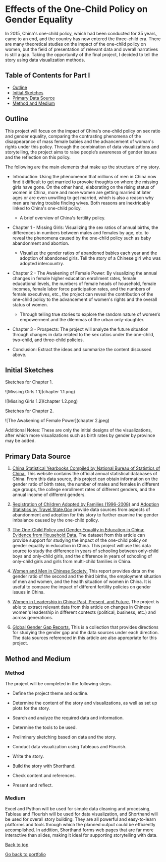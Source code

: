 # Effects of the One-Child Policy on Gender Equality 

In 2015, China's one-child policy, which had been conducted for 35 years, came to an end, and the country has now entered the three-child era. There are many theoretical studies on the impact of the one-child policy on women, but the field of presentation of relevant data and overall narratives is still a gap. Taking the opportunity of the final project, I decided to tell the story using data visualization methods.


## Table of Contents for Part I

- [Outline](#outline)
- [Initial Sketches](#initial-sketches)
- [Primary Data Source](#primary-data-source)
- [Method and Medium](#method-and-medium)


## Outline

This project will focus on the impact of China's one-child policy on sex ratio and gender equality, comparing the contrasting phenomena of the disappearance of mass female babies and the advancement of woman's rights under this policy. Through the combination of data visualizations and storytelling, the project aims to raise people‘s awareness of gender issues and the reflection on this policy.

The following are the main elements that make up the structure of my story.

- Introduction: Using the phenomenon that millions of men in China now find it difficult to get married to provoke thoughts on where the missing girls have gone. On the other hand, elaborating on the rising status of women in China, more and more women are getting married at later ages or are even unwilling to get married, which is also a reason why men are having trouble finding wives. Both reasons are inextricably linked to China's one-child policy.

  - A brief overview of China's fertility policy.

- Chapter 1 - Missing Girls: Visualizing the sex ratios of annual births, the differences in numbers between males and females by age, etc. to reveal the phenomena caused by the one-child policy such as baby abandonment and abortion.

  - Visualize the gender ratios of abandoned babies each year and the adoption of abandoned girls. Tell the story of a Chinese girl who was adopted intercountry.

- Chapter 2 - The Awakening of Female Power: By visualizing the annual changes in female higher education enrollment rates, female educational levels, the numbers of female heads of household, female incomes, female labor force participation rates, and the numbers of female executives, etc., the project can reveal the contribution of the one-child policy to the advancement of women's rights and the overall status of women.

  - Through telling true stories to explore the random nature of women’s empowerment and the dilemmas of the urban only-daughter.

- Chapter 3 - Prospects: The project will analyze the future situation through changes in data related to the sex ratios under the one-child, two-child, and three-child policies.

- Conclusion: Extract the ideas and summarize the content discussed above.


## Initial Sketches
 
Sketches for Chapter 1.

![Missing Girls 1.1](chapter 1.1.png)

![Missing Girls 1.2](chapter 1.2.png)

Sketches for Chapter 2.

![The Awakening of Female Power](chapter 2.jpeg)

Additional Notes:
These are only the initial designs of the visualizations, after which more visualizations such as birth rates by gender by province may be added.


## Primary Data Source

1. [China Statistical Yearbooks Compiled by National Bureau of Statistics of China.](http://www.stats.gov.cn/english/Statisticaldata/AnnualData/)
This website contains the official annual statistical databases of China. From this data source, this project can obtain information on the gender ratio of birth rates, the number of males and females in different age groups, the college enrollment rates of different genders, and the annual income of different genders.

2. [Registration of Children Adopted by Families (1996-2008)](http://www.stats.gov.cn/ztjc/ztsj/hstjnj/sh2008/201208/t20120827_73543.html) and 
[Adoption Statistics by Travel.State.Gov](https://travel.state.gov/content/travel/en/Intercountry-Adoption/adopt_ref/adoption-statistics-esri.html?wcmmode=disabled) provide data sources from aspects of abandonment and adoption for this story to further examine the gender imbalance caused by the one-child policy.


3. [The One-Child Policy and Gender Equality in Education in China: Evidence from Household Data.](https://link.springer.com/article/10.1007/s10834-011-9277-9)
The dataset from this article can provide support for studying the impact of the one-child policy on gender equality in education in China. This project will use this data source to study the difference in years of schooling between only-child boys and only-child girls, and the difference in years of schooling of only-child girls and girls from multi-child families in China.

4. [Women and Men in Chinese Society.](https://cnlgbtdata.com/files/uploads/2020/01/%E4%B8%AD%E5%9B%BD%E7%A4%BE%E4%BC%9A%E4%B8%AD%E7%9A%84%E5%A5%B3%E4%BA%BA%E5%92%8C%E7%94%B7%E4%BA%BA2019CN-final.pdf)
This report provides data on the gender ratio of the second and the third births, the employment situation of men and women, and the health situation of women in China. It is useful to compare the impact of different fertility policies on gender issues in China.

5. [Women in Leadership in China: Past, Present, and Future.](https://www.researchgate.net/publication/320037161_Women_in_Leadership_in_China_Past_Present_and_Future)
The project is able to extract relevant data from this article on changes in Chinese women's leadership in different contexts (political, business, etc.) and across generations.

6. [Global Gender Gap Reports.](https://www.weforum.org/reports/global-gender-gap-report-2022/) This is a collection that provides directions for studying the gender gap and the data sources under each direction. The data sources referenced in this article are also appropriate for this project.


## Method and Medium

### Method

The project will be completed in the following steps.

- Define the project theme and outline.

- Determine the content of the story and visualizations, as well as set up plots for the story.

- Search and analyze the required data and information.

- Determine the tools to be used.

- Preliminary sketching based on data and the story.

- Conduct data visualization using Tableaus and Flourish.

- Write the story.

- Build the story with Shorthand.

- Check content and references.

- Present and reflect.

### Medium
Excel and Python will be used for simple data cleaning and processing, Tableau and Flourish will be used for data visualization, and Shorthand will be used for overall story building. They are all powerful and easy-to-learn platforms and tools through which the planned output could be efficiently accomplished. In addition, Shorthand forms web pages that are far more interactive than slides, making it ideal for supporting storytelling with data.


[Back to top](#table-of-contents-for-part-i)

[Go back to portfolio](/README.md)
